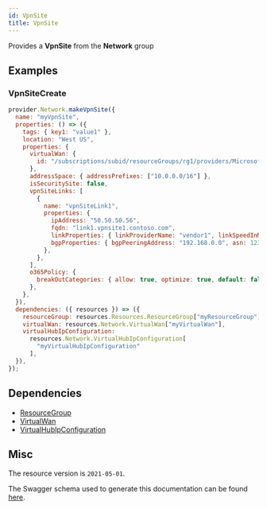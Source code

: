 ```yaml
---
id: VpnSite
title: VpnSite
---
```

Provides a **VpnSite** from the **Network** group
## Examples
### VpnSiteCreate
```js
provider.Network.makeVpnSite({
  name: "myVpnSite",
  properties: () => ({
    tags: { key1: "value1" },
    location: "West US",
    properties: {
      virtualWan: {
        id: "/subscriptions/subid/resourceGroups/rg1/providers/Microsoft.Network/virtualWANs/wan1",
      },
      addressSpace: { addressPrefixes: ["10.0.0.0/16"] },
      isSecuritySite: false,
      vpnSiteLinks: [
        {
          name: "vpnSiteLink1",
          properties: {
            ipAddress: "50.50.50.56",
            fqdn: "link1.vpnsite1.contoso.com",
            linkProperties: { linkProviderName: "vendor1", linkSpeedInMbps: 0 },
            bgpProperties: { bgpPeeringAddress: "192.168.0.0", asn: 1234 },
          },
        },
      ],
      o365Policy: {
        breakOutCategories: { allow: true, optimize: true, default: false },
      },
    },
  }),
  dependencies: ({ resources }) => ({
    resourceGroup: resources.Resources.ResourceGroup["myResourceGroup"],
    virtualWan: resources.Network.VirtualWan["myVirtualWan"],
    virtualHubIpConfiguration:
      resources.Network.VirtualHubIpConfiguration[
        "myVirtualHubIpConfiguration"
      ],
  }),
});

```
## Dependencies
- [ResourceGroup](../Resources/ResourceGroup.md)
- [VirtualWan](../Network/VirtualWan.md)
- [VirtualHubIpConfiguration](../Network/VirtualHubIpConfiguration.md)
## Misc
The resource version is `2021-05-01`.

The Swagger schema used to generate this documentation can be found [here](https://github.com/Azure/azure-rest-api-specs/tree/main/specification/network/resource-manager/Microsoft.Network/stable/2021-05-01/virtualWan.json).
